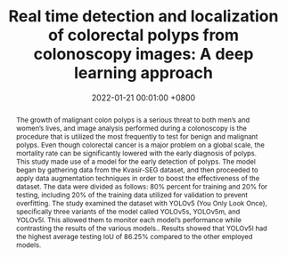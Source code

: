 ---
title:          "Real time detection and localization of colorectal polyps from colonoscopy images: A deep learning approach"
date:           2022-01-21 00:01:00 +0800
selected:       false
pub:            "IEEE International Women in Engineering (WIE)Conference on Electrical and Computer Engineering (WIECON-ECE)"
pub_date:       "2022"
abstract: >-
  The growth of malignant colon polyps is a serious threat to both men’s and women’s lives, and image analysis performed during a colonoscopy is the procedure that is utilized the most frequently to test for benign and malignant polyps. Even though colorectal cancer is a major problem on a global scale, the mortality rate can be significantly lowered with the early diagnosis of polyps. This study made use of a model for the early detection of polyps. The model began by gathering data from the Kvasir-SEG dataset, and then proceeded to apply data augmentation techniques in order to boost the effectiveness of the dataset. The data were divided as follows: 80% percent for training and 20% for testing, including 20% of the training data utilized for validation to prevent overfitting. The study examined the dataset with YOLOv5 (You Only Look Once), specifically three variants of the model called YOLOv5s, YOLOv5m, and YOLOv5l. This allowed them to monitor each model’s performance while contrasting the results of the various models.. Results showed that YOLOv5l had the highest average testing IoU of 86.25% compared to the other employed models.

cover:          /assets/images/covers/cover2.jpg
authors:
  - Md Alamin*
  - Bikash Kumar Paul*
  - Nasima Islam Bithi
links:
  Paper: https://www.biorxiv.org
  Code: https://github.com
  Unsplash: https://unsplash.com/photos/orange-fruit-on-white-table-cloth-ISX_imp8t1o
---
